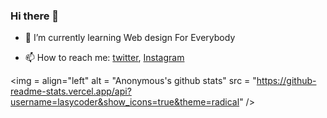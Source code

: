 ### Hi there 👋

<!--
**LasyCoder/LasyCoder** is a ✨ _special_ ✨ repository because its `README.md` (this file) appears on your GitHub profile.

Here are some ideas to get you started:

- 🔭 I’m currently working on ...
- 🌱 I’m currently learning AngularJS
- 👯 I’m looking to collaborate on ...
- 🤔 I’m looking for help with ...
- 💬 Ask me about ...
- 📫 How to reach me: twitter (https://twitter.com/ManishSamrats), Instagram (https://instagram.com/manish_samrat_)
- 😄 Pronouns: ...
- ⚡ Fun fact: ...
-->

- 🌱 I’m currently learning Web design For Everybody

- 📫 How to reach me: [twitter](https://twitter.com/ManishSamrats/), [Instagram](https://instagram.com/manish_samrat_/)



<img = align="left" alt = "Anonymous's github stats" src = "https://github-readme-stats.vercel.app/api?username=lasycoder&show_icons=true&theme=radical" />
